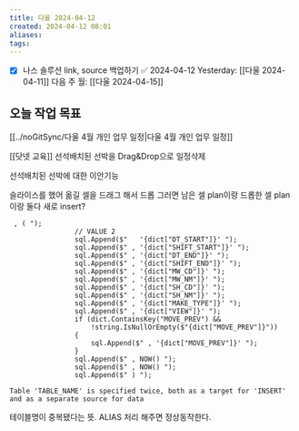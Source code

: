 ```yaml
---
title: 다울 2024-04-12
created: 2024-04-12 08:01
aliases: 
tags:
---
```

- [x] 나스 솔루션 link, source 백업하기 ✅ 2024-04-12
Yesterday: [[다울 2024-04-11]]
다음 주 월: [[다울 2024-04-15]]

## 오늘 작업 목표

[[../noGitSync/다울 4월 개인 업무 일정|다울 4월 개인 업무 일정]]




[[닷넷 교육]]
선석배치된 선박을 Drag&Drop으로 일정삭제

선석배치된 선박에 대한 이안기능

슬라이스를 했어
옮길 셀을 드래그 해서
드롭
그러면 
남은 셀 plan이랑 드롭한 셀 plan이랑 둘다 새로 insert? 


```
 , ( ");
                // VALUE 2
                sql.Append($"   '{dict["DT_START"]}' ");
                sql.Append($" , '{dict["SHIFT_START"]}' ");
                sql.Append($" , '{dict["DT_END"]}' ");
                sql.Append($" , '{dict["SHIFT_END"]}' ");
                sql.Append($" , '{dict["MW_CD"]}' ");
                sql.Append($" , '{dict["MW_NM"]}' ");
                sql.Append($" , '{dict["SH_CD"]}' ");
                sql.Append($" , '{dict["SH_NM"]}' ");
                sql.Append($" , '{dict["MAKE_TYPE"]}' ");
                sql.Append($" , '{dict["VIEW"]}' ");
                if (dict.ContainsKey("MOVE_PREV") &&
                    !string.IsNullOrEmpty($"{dict["MOVE_PREV"]}"))
                {
                    sql.Append($" , '{dict["MOVE_PREV"]}' ");
                }
                sql.Append($" , NOW() ");
                sql.Append($" , NOW() ");
                sql.Append($" ) ");
```

```
Table 'TABLE_NAME' is specified twice, both as a target for 'INSERT' and as a separate source for data
```
테이블명이 중복됐다는 뜻. ALIAS 처리 해주면 정상동작한다.





